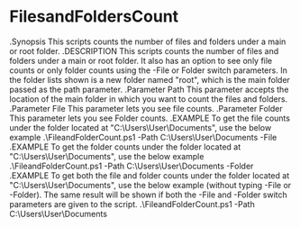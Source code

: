 # FilesandFoldersCount
.Synopsis
   This scripts counts the number of files and folders under a main or root folder.
.DESCRIPTION
   This scripts counts the number of files and folders under a main or root folder. It also has an option to see only file counts
   or only folder counts using the -File or Folder switch parameters. In the folder lists shown is a new folder named "root", 
   which is the main folder passed as the path parameter.
   .Parameter Path
   This parameter accepts the location of the main folder in which you want to count the files and folders.
.Parameter File
   This parameter lets you see file counts.
.Parameter Folder
   This parameter lets you see Folder counts.
.EXAMPLE
   To get the file counts under the folder located at "C:\Users\User\Documents", use the below example
   .\FileandFolderCount.ps1 -Path C:\Users\User\Documents -File
.EXAMPLE 
   To get the folder counts under the folder located at "C:\Users\User\Documents", use the below example
   .\FileandFolderCount.ps1 -Path C:\Users\User\Documents -Folder
.EXAMPLE
   To get both the file and folder counts under the folder located at "C:\Users\User\Documents", use the below example (without typing -File or -Folder). The same result will be shown if both the -File and -Folder switch parameters are given to the script.
   .\FileandFolderCount.ps1 -Path C:\Users\User\Documents

